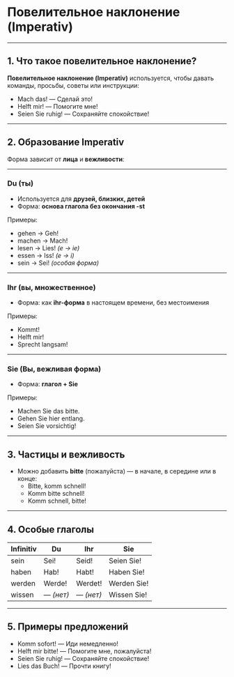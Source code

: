 # Повелительное наклонение (Imperativ)

---

## 1. Что такое повелительное наклонение?

**Повелительное наклонение (Imperativ)** используется, чтобы давать команды, просьбы, советы или инструкции:

- Mach das! — Сделай это!  
- Helft mir! — Помогите мне!  
- Seien Sie ruhig! — Сохраняйте спокойствие!

---

## 2. Образование Imperativ

Форма зависит от **лица** и **вежливости**:

---

### Du (ты)

- Используется для **друзей, близких, детей**
- Форма: **основа глагола без окончания -st**

Примеры:  
- gehen → Geh!  
- machen → Mach!  
- lesen → Lies! *(e → ie)*  
- essen → Iss! *(e → i)*  
- sein → Sei! *(особая форма)*

---

### Ihr (вы, множественное)

- Форма: как **ihr-форма** в настоящем времени, без местоимения

Примеры:  
- Kommt!  
- Helft mir!  
- Sprecht langsam!

---

### Sie (Вы, вежливая форма)

- Форма: **глагол + Sie**

Примеры:  
- Machen Sie das bitte.  
- Gehen Sie hier entlang.  
- Seien Sie vorsichtig!

---

## 3. Частицы и вежливость

- Можно добавить **bitte** (пожалуйста) — в начале, в середине или в конце:
  - Bitte, komm schnell!
  - Komm bitte schnell!
  - Komm schnell, bitte!

---

## 4. Особые глаголы

| Infinitiv | Du         | Ihr         | Sie             |
|-----------|------------|-------------|------------------|
| sein      | Sei!       | Seid!       | Seien Sie!       |
| haben     | Hab!       | Habt!       | Haben Sie!       |
| werden    | Werde!     | Werdet!     | Werden Sie!      |
| wissen    | — *(нет)*  | — *(нет)*   | Wissen Sie!      |

---

## 5. Примеры предложений

- Komm sofort! — Иди немедленно!  
- Helft mir bitte! — Помогите мне, пожалуйста!  
- Seien Sie ruhig! — Сохраняйте спокойствие!  
- Lies das Buch! — Прочти книгу!  
